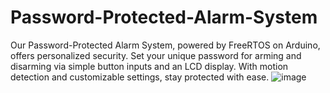 # Password-Protected-Alarm-System
Our Password-Protected Alarm System, powered by FreeRTOS on Arduino, offers personalized security. Set your unique password for arming and disarming via simple button inputs and an LCD display. With motion detection and customizable settings, stay protected with ease.
![image](https://github.com/medpy87587/Password-Protected-Alarm-System/assets/112163057/c6c51fa5-f26d-49a2-9a26-e3fd1339b4e1)

